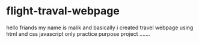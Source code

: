 # flight-traval-webpage
hello friands my name is malik and basically i created travel webpage using html and css javascript only practice purpose project .......
